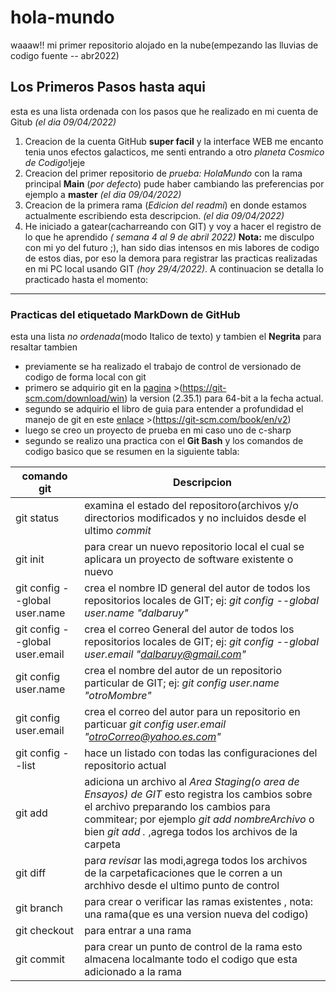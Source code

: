 # hola-mundo
waaaw!! mi primer repositorio alojado en la nube(empezando las lluvias de codigo fuente *--* abr2022)
## Los Primeros Pasos hasta aqui
esta es una lista ordenada con los pasos que he realizado en mi cuenta de Gitub *(el dia 09/04/2022)* 
1. Creacion de la cuenta GitHub **super facil** y la interface WEB me encanto tenia unos efectos galacticos, me senti entrando a otro *planeta Cosmico de Codigo*!jeje
2. Creacion del primer repositorio de *prueba: HolaMundo* con la rama principal **Main** (*por defecto*) pude haber cambiando las preferencias por ejemplo a **master** *(el dia 09/04/2022)*
3. Creacion de la primera rama (*Edicion del readmi*) en donde estamos actualmente escribiendo esta descripcion. *(el dia 09/04/2022)*
4. He iniciado a gatear(cacharreando con GIT) y voy a hacer el registro de lo que he aprendido *( semana 4 al 9 de abril 2022)* **Nota:** me disculpo con mi yo del futuro ;), han sido dias intensos en mis labores de codigo de estos dias, por eso la demora para registrar las practicas realizadas en mi PC local usando GIT *(hoy 29/4/2022)*. A continuacion se detalla lo practicado hasta el momento:
---
### Practicas del etiquetado MarkDown de GitHub
esta una lista *no ordenada*(modo Italico de texto) y tambien el **Negrita** para resaltar tambien
- previamente se ha realizado el trabajo de control de versionado de codigo de forma local con git
- primero se adquirio git en la [pagina](https://git-scm.com/download/win)  >(https://git-scm.com/download/win) la version (2.35.1) para 64-bit a la fecha actual.
- segundo se adquirio el libro de guia para entender a profundidad el manejo de git en este  [enlace](https://git-scm.com/book/en/v2) >(https://git-scm.com/book/en/v2)
- luego se creo un proyecto de prueba en mi caso uno de c-sharp 
- segundo se realizo una practica con el **Git Bash** y los comandos de codigo basico que se resumen en la siguiente tabla:

| comando git | Descripcion |
| ----------- | ----------- |
| git status  | examina el estado del repositoro(archivos y/o directorios modificados y no incluidos desde el ultimo *commit* |
| git init    | para crear un nuevo repositorio local el cual se aplicara un proyecto de software existente o nuevo |
| git config --global user.name | crea el nombre ID general del autor de todos los repositorios locales de GIT; ej: *git config --global user.name "dalbaruy"* |
| git config --global user.email | crea el correo General del autor de todos los repositorios locales de GIT; ej: *git config --global user.email "dalbaruy@gmail.com"*|
| git config user.name | crea el nombre del autor de un repositorio particular de GIT; ej: *git config user.name "otroMombre"* |
| git config user.email | crea el correo del autor para un repositorio en particuar *git config user.email "otroCorreo@yahoo.es.com"*|
| git config --list| hace un listado con todas las configuraciones del repositorio actual | 
| git add     | adiciona un archivo al *Area Staging(o area de Ensayos) de GIT* esto registra los cambios sobre el archivo preparando los cambios para commitear; por ejemplo *git add nombreArchivo* o bien *git add .* ,agrega todos los archivos de la carpeta|
| git diff    | par*a revisa*r las modi,agrega todos los archivos de la carpetaficaciones que le corren a un archhivo desde el ultimo punto de control |
| git branch  | para crear o verificar las ramas existentes , nota: una rama(que es una version nueva del codigo) |
| git checkout| para entrar a una rama |
| git commit  | para crear un punto de control de la rama esto almacena localmante todo el codigo que esta adicionado a la rama |
